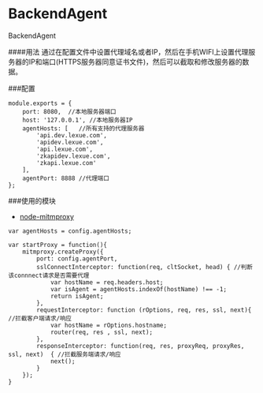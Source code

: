 # BackendAgent
BackendAgent

####用法
通过在配置文件中设置代理域名或者IP，然后在手机WIFI上设置代理服务器的IP和端口(HTTPS服务器同意证书文件)，然后可以截取和修改服务器的数据。

###配置
```
module.exports = {
    port: 8080,  //本地服务器端口
    host: '127.0.0.1', //本地服务器IP
    agentHosts: [   //所有支持的代理服务器
        'api.dev.lexue.com',
        'apidev.lexue.com',
        'api.lexue.com',
        'zkapidev.lexue.com',
        'zkapi.lexue.com'
    ],
    agentPort: 8888 //代理端口
};

```

###使用的模块
* [node-mitmproxy](https://github.com/wuchangming/node-mitmproxy)

```
var agentHosts = config.agentHosts;

var startProxy = function(){
    mitmproxy.createProxy({
        port: config.agentPort,
        sslConnectInterceptor: function(req, cltSocket, head) { //判断该connnect请求是否需要代理
            var hostName = req.headers.host;
            var isAgent = agentHosts.indexOf(hostName) !== -1;
            return isAgent;
        },
        requestInterceptor: function (rOptions, req, res, ssl, next){ //拦截客户端请求/响应
            var hostName = rOptions.hostname;
            router(req, res , ssl, next);
        },
        responseInterceptor: function(req, res, proxyReq, proxyRes, ssl, next)  { //拦截服务端请求/响应
            next();
        }
    });
}

```


